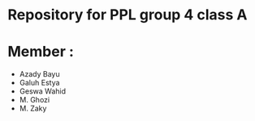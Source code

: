# Repository for PPL group 4 class A
# Member :
- Azady Bayu
- Galuh Estya
- Geswa Wahid
- M. Ghozi
- M. Zaky
